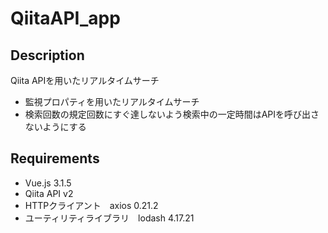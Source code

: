 # QiitaAPI_app

## Description
Qiita APIを用いたリアルタイムサーチ

* 監視プロパティを用いたリアルタイムサーチ
* 検索回数の規定回数にすぐ達しないよう検索中の一定時間はAPIを呼び出さないようにする

## Requirements

- Vue.js 3.1.5
- Qiita API v2
- HTTPクライアント　axios 0.21.2
- ユーティリティライブラリ　lodash 4.17.21

